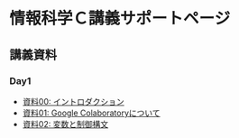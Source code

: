 # 情報科学Ｃ講義サポートページ

## 講義資料

### Day1

* [資料00: イントロダクション](day01_00Introduction.ipynb)
* [資料01: Google Colaboratoryについて](day1_01GoogleColaboratory.ipynb)
* [資料02: 変数と制御構文](day1_02VariableAndControl.ipynb)
